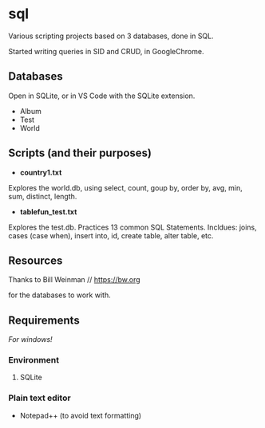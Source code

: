 # sql
Various scripting projects based on 3 databases, done in SQL.

Started writing queries in SID and CRUD, in GoogleChrome.

## Databases
Open in SQLite, or in VS Code with the SQLite extension. 
- Album
- Test
- World

## Scripts (and their purposes)
- **country1.txt**

Explores the world.db, using select, count, goup by, order by, avg, min, sum, distinct, length.

- **tablefun_test.txt**

Explores the test.db.
Practices 13 common SQL Statements. Incldues: joins, cases (case when), insert into, id, create table, alter table, etc. 

## Resources
Thanks to Bill Weinman // https://bw.org 

for the databases to work with.

## Requirements
*For windows!*

### Environment
1. SQLite

### Plain text editor
- Notepad++ (to avoid text formatting)
